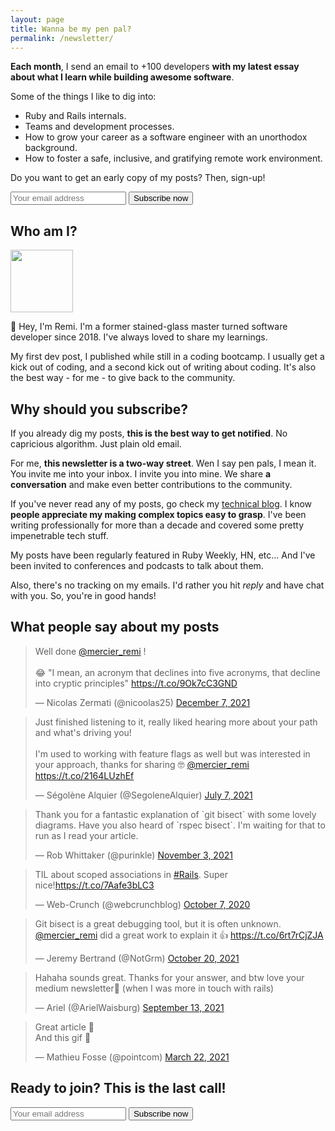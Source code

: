 ```yaml
---
layout: page
title: Wanna be my pen pal?
permalink: /newsletter/
---
```


__Each month__, I send an email to +100 developers __with my latest essay about what I learn while building awesome software__.

Some of the things I like to dig into:
  - Ruby and Rails internals.
  - Teams and development processes.
  - How to grow your career as a software engineer with an unorthodox background.
  - How to foster a safe, inclusive, and gratifying remote work environment.

Do you want to get an early copy of my posts? Then, sign-up!

<section class="newsletter-lite">
  <div id="mc_embed_signup">
    <form action="https://remimercier.us18.list-manage.com/subscribe/post?u=73774ffb65bb733533be2d97e&amp;id=0ae611543f"
          method="post"
          id="mc-embedded-subscribe-form"
          name="mc-embedded-subscribe-form"
          class="validate newsletter-block"
          target="_blank"
          novalidate>
      <div id="mc_embed_signup_scroll">
          <input type="email" value="" name="EMAIL" placeholder="Your email address" class="required email" id="mce-EMAIL">
          <input type="submit" value="Subscribe now" name="subscribe" id="mc-embedded-subscribe" class="button">
        <div id="mce-responses" class="clear">
          <div class="response" id="mce-error-response" style="display:none"></div>
          <div class="response" id="mce-success-response" style="display:none"></div>
        </div>
        <!-- real people should not fill this in and expect good things - do not remove this or risk form bot signups-->
        <div style="position: absolute; left: -5000px;" aria-hidden="true"><input type="text" name="b_73774ffb65bb733533be2d97e_0ae611543f" tabindex="-1" value=""></div>
      </div>
    </form>
  </div>
</section>

## Who am I?

<div class="vertically-centered">
  <img src="{{ site.baseurl }}/media/remi-mercier.jpeg" height="100" width="100" class="circle inlined" id="profile-pic" />
  <p class="inlined">👋 Hey, I'm Remi. I'm a former stained-glass master turned software developer since 2018. I've always loved to share my learnings.</p>
</div>

My first dev post, I published while still in a coding bootcamp. I usually get a kick out of coding, and a second kick out of writing about coding. It's also the best way - for me - to give back to the community.

## Why should you subscribe?

If you already dig my posts, __this is the best way to get notified__. No capricious algorithm. Just plain old email.

For me, __this newsletter is a two-way street__. Wen I say pen pals, I mean it. You invite me into your inbox. I invite you into mine. We share __a conversation__ and make even better contributions to the community.

If you've never read any of my posts, go check my [technical blog]({{site.baseurl}}/blog/). I know __people appreciate my making complex topics easy to grasp__. I've been writing professionally for more than a decade and covered some pretty impenetrable tech stuff.

My posts have been regularly featured in Ruby Weekly, HN, etc... And I've been invited to conferences and podcasts to talk about them.

Also, there's no tracking on my emails. I'd rather you hit _reply_ and have chat with you. So, you're in good hands!

## What people say about my posts

<blockquote class="twitter-tweet" data-dnt="true"><p lang="en" dir="ltr">Well done <a href="https://twitter.com/mercier_remi?ref_src=twsrc%5Etfw">@mercier_remi</a> !<br><br>😂 &quot;I mean, an acronym that declines into five acronyms, that decline into cryptic principles&quot; <a href="https://t.co/9Ok7cC3GND">https://t.co/9Ok7cC3GND</a></p>&mdash; Nicolas Zermati (@nicoolas25) <a href="https://twitter.com/nicoolas25/status/1468339653430362121?ref_src=twsrc%5Etfw">December 7, 2021</a></blockquote> <script async src="https://platform.twitter.com/widgets.js" charset="utf-8"></script>

<blockquote class="twitter-tweet" data-dnt="true"><p lang="en" dir="ltr">Just finished listening to it, really liked hearing more about your path and what&#39;s driving you!<br><br>I&#39;m used to working with feature flags as well but was interested in your approach, thanks for sharing 🤓 <a href="https://twitter.com/mercier_remi?ref_src=twsrc%5Etfw">@mercier_remi</a> <a href="https://t.co/2164LUzhEf">https://t.co/2164LUzhEf</a></p>&mdash; Ségolène Alquier (@SegoleneAlquier) <a href="https://twitter.com/SegoleneAlquier/status/1412815139963912196?ref_src=twsrc%5Etfw">July 7, 2021</a></blockquote> <script async src="https://platform.twitter.com/widgets.js" charset="utf-8"></script>

<blockquote class="twitter-tweet" data-conversation="none" data-dnt="true"><p lang="en" dir="ltr">Thank you for a fantastic explanation of `git bisect` with some lovely diagrams. Have you also heard of `rspec bisect`. I&#39;m waiting for that to run as I read your article.</p>&mdash; Rob Whittaker (@purinkle) <a href="https://twitter.com/purinkle/status/1455900724550848524?ref_src=twsrc%5Etfw">November 3, 2021</a></blockquote> <script async src="https://platform.twitter.com/widgets.js" charset="utf-8"></script>

<blockquote class="twitter-tweet" data-dnt="true"><p lang="en" dir="ltr">TIL about scoped associations in <a href="https://twitter.com/hashtag/Rails?src=hash&amp;ref_src=twsrc%5Etfw">#Rails</a>. Super nice!<a href="https://t.co/7Aafe3bLC3">https://t.co/7Aafe3bLC3</a></p>&mdash; Web-Crunch (@webcrunchblog) <a href="https://twitter.com/webcrunchblog/status/1313854950099869696?ref_src=twsrc%5Etfw">October 7, 2020</a></blockquote> <script async src="https://platform.twitter.com/widgets.js" charset="utf-8"></script>

<blockquote class="twitter-tweet" data-dnt="true"><p lang="en" dir="ltr">Git bisect is a great debugging tool, but it is often unknown. <a href="https://twitter.com/mercier_remi?ref_src=twsrc%5Etfw">@mercier_remi</a> did a great work to explain it 👍 <a href="https://t.co/6rt7rCjZJA">https://t.co/6rt7rCjZJA</a></p>&mdash; Jeremy Bertrand (@NotGrm) <a href="https://twitter.com/NotGrm/status/1450732038122872835?ref_src=twsrc%5Etfw">October 20, 2021</a></blockquote> <script async src="https://platform.twitter.com/widgets.js" charset="utf-8"></script>

<blockquote class="twitter-tweet" data-conversation="none" data-dnt="true"><p lang="en" dir="ltr">Hahaha sounds great. Thanks for your answer, and btw love your medium newsletter🤩 (when I was more in touch with rails)</p>&mdash; Ariel (@ArielWaisburg) <a href="https://twitter.com/ArielWaisburg/status/1437441716190068736?ref_src=twsrc%5Etfw">September 13, 2021</a></blockquote> <script async src="https://platform.twitter.com/widgets.js" charset="utf-8"></script>

<blockquote class="twitter-tweet" data-conversation="none" data-dnt="true"><p lang="en" dir="ltr">Great article 👏<br>And this gif 🤩</p>&mdash; Mathieu Fosse (@pointcom) <a href="https://twitter.com/pointcom/status/1373940362377580547?ref_src=twsrc%5Etfw">March 22, 2021</a></blockquote> <script async src="https://platform.twitter.com/widgets.js" charset="utf-8"></script>

## Ready to join? This is the last call!

<section class="newsletter-lite">
  <div id="mc_embed_signup">
    <form action="https://remimercier.us18.list-manage.com/subscribe/post?u=73774ffb65bb733533be2d97e&amp;id=0ae611543f"
          method="post"
          id="mc-embedded-subscribe-form"
          name="mc-embedded-subscribe-form"
          class="validate newsletter-block"
          target="_blank"
          novalidate>
      <div id="mc_embed_signup_scroll">
          <input type="email" value="" name="EMAIL" placeholder="Your email address" class="required email" id="mce-EMAIL">
          <input type="submit" value="Subscribe now" name="subscribe" id="mc-embedded-subscribe" class="button">
        <div id="mce-responses" class="clear">
          <div class="response" id="mce-error-response" style="display:none"></div>
          <div class="response" id="mce-success-response" style="display:none"></div>
        </div>
        <!-- real people should not fill this in and expect good things - do not remove this or risk form bot signups-->
        <div style="position: absolute; left: -5000px;" aria-hidden="true"><input type="text" name="b_73774ffb65bb733533be2d97e_0ae611543f" tabindex="-1" value=""></div>
      </div>
    </form>
  </div>
</section>

